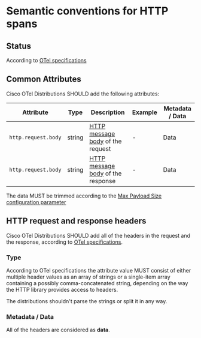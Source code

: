 # Semantic conventions for HTTP spans

## Status

According to [OTel specifications](https://github.com/open-telemetry/opentelemetry-specification/blob/master/specification/trace/semantic_conventions/http.md#status)

## Common Attributes

Cisco OTel Distributions SHOULD add the following attributes:

| Attribute  | Type | Description  | Example  | Metadata / Data |
|---|---|---|---|---|
| `http.request.body` | string | [HTTP message body](https://tools.ietf.org/html/rfc7230#section-3.3) of the request | - | Data
| `http.request.body` | string | [HTTP message body](https://tools.ietf.org/html/rfc7230#section-3.3) of the response | - | Data

The data MUST be trimmed according to the [Max Payload Size configuration parameter](../../../general.md#configuration)

## HTTP request and response headers

Cisco OTel Distributions SHOULD add all of the headers in the request and the response, according to [OTel specifications](https://github.com/open-telemetry/opentelemetry-specification/blob/main/specification/trace/semantic_conventions/http.md#http-request-and-response-headers).

### Type

According to OTel specifications the attribute value MUST consist of either multiple header values as an array of strings or a single-item array containing a possibly comma-concatenated string, depending on the way the HTTP library provides access to headers.

The distributions shouldn't parse the strings or split it in any way.

### Metadata / Data

All of the headers are considered as **data**.
